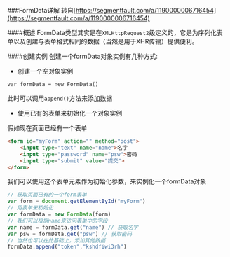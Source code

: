###FormData详解
转自[https://segmentfault.com/a/1190000006716454](https://segmentfault.com/a/1190000006716454)

####概述
FormData类型其实是在`XMLHttpRequest2`级定义的，它是为序列化表单以及创建与表单格式相同的数据（当然是用于XHR传输）提供便利。

####创建实例
创建一个formData对象实例有几种方式:

- 创建一个空对象实例

`var formData = new FormData()`

此时可以调用`append()`方法来添加数据

- 使用已有的表单来初始化一个对象实例

假如现在页面已经有一个表单

```html
<form id="myForm" action="" method="post">
    <input type="text" name="name">名字
    <input type="password" name="psw">密码
    <input type="submit" value="提交">
</form>
```

我们可以使用这个表单元素作为初始化参数，来实例化一个formData对象

```javascript
// 获取页面已有的一个form表单
var form = document.getElementById("myForm")
// 用表单来初始化
var formData = new FormData(form)
// 我们可以根据name来访问表单中的字段
var name = formData.get("name") // 获取名字
var psw = formData.get("psw") // 获取密码
// 当然也可以在此基础上，添加其他数据
formData.append("token","kshdfiwi3rh")
```

